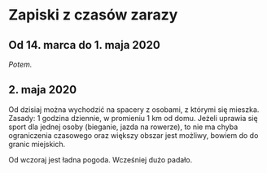 # Zapiski z czasów zarazy

## Od 14. marca do 1. maja 2020

_Potem._

## 2. maja 2020

Od dzisiaj można wychodzić na spacery z osobami, z którymi się mieszka. Zasady: 1 godzina dziennie, w promieniu 1 km od domu. Jeżeli uprawia się sport dla jednej osoby (bieganie, jazda na rowerze), to nie ma chyba ograniczenia czasowego oraz większy obszar jest możliwy, bowiem do do granic miejskich.

Od wczoraj jest ładna pogoda. Wcześniej dużo padało.
